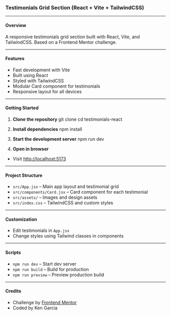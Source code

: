 ### Testimonials Grid Section (React + Vite + TailwindCSS)

---

#### Overview

A responsive testimonials grid section built with React, Vite, and TailwindCSS. Based on a Frontend Mentor challenge.

---

#### Features

- Fast development with Vite
- Built using React
- Styled with TailwindCSS
- Modular Card component for testimonials
- Responsive layout for all devices

---

#### Getting Started

1. **Clone the repository**
   git clone <repo-url> cd testimonials-react
2. **Install dependencies**
   npm install
3. **Start the development server**
   npm run dev

4. **Open in browser**

- Visit [http://localhost:5173](http://localhost:5173)

---

#### Project Structure

- `src/App.jsx` – Main app layout and testimonial grid
- `src/components/Card.jsx` – Card component for each testimonial
- `src/assets/` – Images and design assets
- `src/index.css` – TailwindCSS and custom styles

---

#### Customization

- Edit testimonials in `App.jsx`
- Change styles using Tailwind classes in components

---

#### Scripts

- `npm run dev` – Start dev server
- `npm run build` – Build for production
- `npm run preview` – Preview production build

---

#### Credits

- Challenge by [Frontend Mentor](https://www.frontendmentor.io/challenges/testimonials-grid-section-Nnw6J7Un7)
- Coded by Ken Garcia

